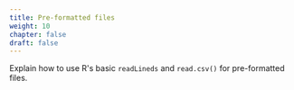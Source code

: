 ```yaml
---
title: Pre-formatted files
weight: 10
chapter: false
draft: false
---
```


Explain how to use R's basic `readLineds` and `read.csv()` for pre-formatted files.

